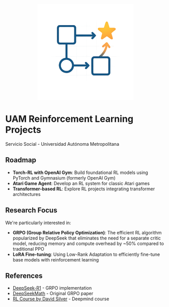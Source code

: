 <p align="center">
  <img src="project-icon.png" alt="Project Icon" width="300"/>
</p>

# UAM Reinforcement Learning Projects

Servicio Social - Universidad Autónoma Metropolitana

## Roadmap

- **Torch-RL with OpenAI Gym**: Build foundational RL models using PyTorch and Gymnasium (formerly OpenAI Gym)
- **Atari Game Agent**: Develop an RL system for classic Atari games
- **Transformer-based RL**: Explore RL projects integrating transformer architectures

## Research Focus

We're particularly interested in:

- **GRPO (Group Relative Policy Optimization)**: The efficient RL algorithm popularized by DeepSeek that eliminates the need for a separate critic model, reducing memory and compute overhead by ~50% compared to traditional PPO
- **LoRA Fine-tuning**: Using Low-Rank Adaptation to efficiently fine-tune base models with reinforcement learning

## References

- [DeepSeek-R1](https://arxiv.org/abs/2501.12948) - GRPO implementation
- [DeepSeekMath](https://arxiv.org/abs/2402.03300) - Original GRPO paper
- [RL Course by David Silver](https://www.youtube.com/watch?v=2pWv7GOvuf0&list=PLqYmG7hTraZDM-OYHWgPebj2MfCFzFObQ) - Deepmind course

